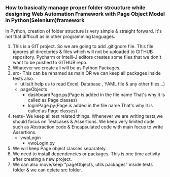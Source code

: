 ### How to basically manage proper folder strcucture while designing Web Automation Framework with Page Object Model in Python(Selenium)framework
In Python, creation of folder structure is very simple & straight forward. It's not that difficult as in other programming languages.

1) This is a GIT project. So we are going to add .gitignore file. This file ignores all directories & files which will not be uploaded to GITHUB repository. Pycharm or Intelli-J editors creates some files that we don't want to be pushed to GITHUB repo.
2) Whatever we create all will be as Python Packages.
3) src- This can be renamed as main OR we can keep all packages inside tests also.
    - utils(It help us to read Excel, Database , YAML file & any other files...)
    - pageObjects
      - dashboardPage.py(Page is added in the file name That's why it is called as Page classes)
      - loginPage.py(Page is added in the file name That's why it is called as Page classes)
4) tests- We keep all test related things. Whenever we are writing tests,we should focus on Testcases & Assertions. We keep very limited code such as Abstraction code & Encapsulated code with main focus to write Assertions.
    - vwoLogin
      - vwoLogin.py
5) We will keep Page object classes separately.
6) We need to install dependencies or packages. This is one time activity after creating a new project.
7) We can also move/keep "pageObjects, utils packages" inside tests folder & we can delete src folder.